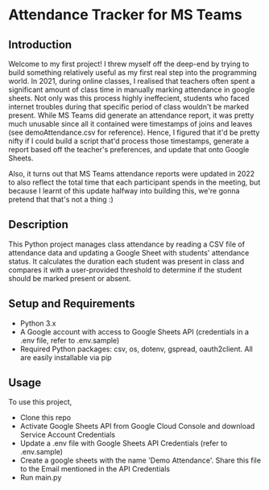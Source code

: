 # Attendance Tracker for MS Teams 

## Introduction
Welcome to my first project! I threw myself off the deep-end by trying to build something relatively useful as my first real step into the programming world. In 2021, during online classes, I realised that teachers often spent a significant amount of class time in manually marking attendance in google sheets. Not only was this process highly ineffecient, students who faced internet troubles during that specific period of class wouldn't be marked present. While MS Teams did generate an attendance report, it was pretty much unusable since all it contained were timestamps of joins and leaves (see demoAttendance.csv for reference).
Hence, I figured that it'd be pretty nifty if I could build a script that'd process those timestamps, generate a report based off the teacher's preferences, and update that onto Google Sheets.

Also, it turns out that MS Teams attendance reports were updated in 2022 to also reflect the total time that each participant spends in the meeting, but because I learnt of this update halfway into building this, we're gonna pretend that that's not a thing :) 

## Description
This Python project manages class attendance by reading a CSV file of attendance data and updating a Google Sheet with students' attendance status. It calculates the duration each student was present in class and compares it with a user-provided threshold to determine if the student should be marked present or absent. 

## Setup and Requirements
* Python 3.x
* A Google account with access to Google Sheets API (credentials in a .env file, refer to .env.sample)
* Required Python packages: csv, os, dotenv, gspread, oauth2client. All are easily installable via pip

## Usage
To use this project,
* Clone this repo
* Activate Google Sheets API from Google Cloud Console and download Service Account Credentials
* Update a .env file with Google Sheets API Credentials (refer to  .env.sample)
* Create a google sheets with the name 'Demo Attendance'. Share this file to the Email mentioned in the API Credentials 
* Run main.py



